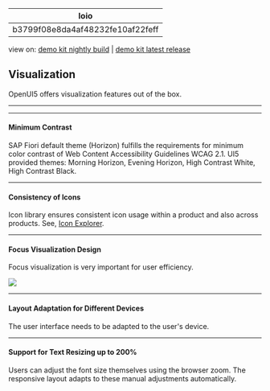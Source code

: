 <!-- loiob3799f08e8da4af48232fe10af22feff -->

| loio |
| -----|
| b3799f08e8da4af48232fe10af22feff |

<div id="loio">

view on: [demo kit nightly build](https://sdk.openui5.org/nightly/#/topic/b3799f08e8da4af48232fe10af22feff) | [demo kit latest release](https://sdk.openui5.org/topic/b3799f08e8da4af48232fe10af22feff)</div>

## Visualization

OpenUI5 offers visualization features out of the box.

***

***

#### Minimum Contrast

SAP Fiori default theme \(Horizon\) fulfills the requirements for minimum color contrast of Web Content Accessibility Guidelines WCAG 2.1. UI5 provided themes: Morning Horizon, Evening Horizon, High Contrast White, High Contrast Black.

***

#### Consistency of Icons

Icon library ensures consistent icon usage within a product and also across products.​ See, [Icon Explorer](https://sdk.openui5.org/test-resources/sap/m/demokit/iconExplorer/webapp/index.html).

***

#### Focus Visualization Design

Focus visualization is very important for user efficiency.​

![](images/loiof04ef120bcc8407b8985f35a696b76ff_LowRes.png)

***

#### Layout Adaptation for Different Devices

The user interface needs to be adapted to the user's device.

***

#### Support for Text Resizing up to 200%

Users can adjust the font size themselves using the browser zoom. The responsive layout adapts to these manual adjustments automatically.

